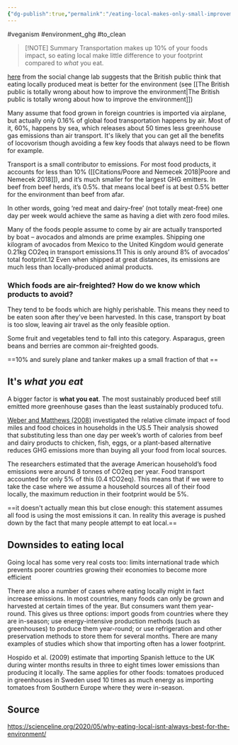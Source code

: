 ```yaml
---
{"dg-publish":true,"permalink":"/eating-local-makes-only-small-improvement-to-your-environmental-impact/","created":"2025-10-23T17:42:48.066+01:00","updated":"2025-10-23T18:06:08.744+01:00"}
---
```


#veganism #environment_ghg  #to_clean 


> [!NOTE] Summary
> Transportation makes up 10% of your foods impact, so eating local make little difference to your footprint compared to *what* you eat.

[here](https://www.socialchangelab.org/_files/ugd/503ba4_51dde474ecae4f89982520479b015b9a.pdf) from the social change lab suggests that the British public think that eating locally produced meat is better for the environment (see [[The British public is totally wrong about how to improve the environment\|The British public is totally wrong about how to improve the environment]])

Many assume that food grown in foreign countries is imported via airplane, but actually only 0.16% of global food transportation happens by air. Most of it, 60%, happens by sea, which releases about 50 times less greenhouse gas emissions than air transport. It's likely that you can get all the benefits of locovorism though avoiding a few key foods that always need to be flown for example.

Transport is a small contributor to emissions. For most food products, it accounts for less than 10% ([[Citations/Poore and Nemecek 2018\|Poore and Nemecek 2018]]), and it’s much smaller for the largest GHG emitters. In beef from beef herds, it’s 0.5%. that means local beef is at best 0.5% better for the environment than beef from afar.

In other words, going ‘red meat and dairy-free’ (not totally meat-free) one day per week would achieve the same as having a diet with zero food miles.

Many of the foods people assume to come by air are actually transported by boat – avocados and almonds are prime examples. Shipping one kilogram of avocados from Mexico to the United Kingdom would generate 0.21kg CO2eq in transport emissions.11 This is only around 8% of avocados’ total footprint.12 Even when shipped at great distances, its emissions are much less than locally-produced animal products.

### Which foods are air-freighted? How do we know which products to avoid?

They tend to be foods which are highly perishable. This means they need to be eaten soon after they’ve been harvested. In this case, transport by boat is too slow, leaving air travel as the only feasible option.

Some fruit and vegetables tend to fall into this category. Asparagus, green beans and berries are common air-freighted goods. 

==10% and surely plane and tanker makes up a small fraction of that ==

## It's *what you eat*
A bigger factor is **what you eat**. The most sustainably produced beef still emitted more greenhouse gases than the least sustainably produced tofu.

[Weber and Matthews (2008)](https://pubs.acs.org/doi/full/10.1021/es702969f) investigated the relative climate impact of food miles and food choices in households in the US.5 Their analysis showed that substituting less than one day per week’s worth of calories from beef and dairy products to chicken, fish, eggs, or a plant-based alternative reduces GHG emissions more than buying all your food from local sources.

The researchers estimated that the average American household’s food emissions were around 8 tonnes of CO2eq per year. Food transport accounted for only 5% of this (0.4 tCO2eq). This means that if we were to take the case where we assume a household sources all of their food locally, the maximum reduction in their footprint would be 5%. 

==it doesn't actually mean this but close enough: this statement assumes all food is using the most emissions it can. In reality this average is pushed down by the fact that many people attempt to eat local.==

## Downsides to eating local
Going local has some very real costs too: limits international trade which prevents poorer countries growing their economies to become more efficient 

There are also a number of cases where eating locally might in fact increase emissions. In most countries, many foods can only be grown and harvested at certain times of the year. But consumers want them year-round. This gives us three options: import goods from countries where they are in-season; use energy-intensive production methods (such as greenhouses) to produce them year-round; or use refrigeration and other preservation methods to store them for several months. There are many examples of studies which show that importing often has a lower footprint.

Hospido et al. (2009) estimate that importing Spanish lettuce to the UK during winter months results in three to eight times lower emissions than producing it locally. The same applies for other foods: tomatoes produced in greenhouses in Sweden used 10 times as much energy as importing tomatoes from Southern Europe where they were in-season.

## Source
https://scienceline.org/2020/05/why-eating-local-isnt-always-best-for-the-environment/